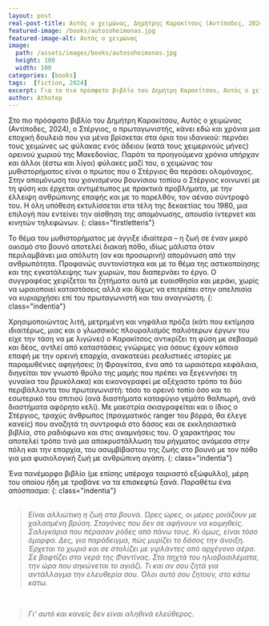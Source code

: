 ```yaml
---
layout: post
real-post-title: Αυτός ο χειμώνας, Δημήτρης Καρακίτσος (Αντίποδες, 2024)
featured-image: /books/autosoheimonas.jpg
featured-image-alt: Αυτός ο χειμώνας
image:
  path: /assets/images/books/autosoheimonas.jpg
  height: 100
  width: 100
categories: [books]
tags:  [fiction, 2024]
excerpt: Για το πιο πρόσφατο βιβλίο του Δημήτρη Καρακίτσου, Αυτός ο χειμώνας.
author: Athotep
---
```


Στο πιο πρόσφατο βιβλίο του Δημήτρη Καρακίτσου, Αυτός ο χειμώνας (Αντίποδες, 2024), ο Στέργιος, ο πρωταγωνιστής, κάνει εδώ και χρόνια μια εποχική δουλειά που για μένα βρίσκεται στα όρια του ιδανικού: περνάει τους χειμώνες ως φύλακας ενός άδειου (κατά τους χειμερινούς μήνες) ορεινού χωριού της Μακεδονίας. Παρότι τα προηγούμενα χρόνια υπήρχαν και άλλοι (έστω και λίγοι) φύλακες μαζί του, ο χειμώνας του μυθιστορήματος είναι ο πρώτος που ο Στέργιος θα περάσει ολομόναχος. Στην απομόνωση του χιονισμένου βουνίσιου τοπίου ο Στέργιος κοινωνεί με τη φύση και έρχεται αντιμέτωπος με πρακτικά προβλήματα, με την έλλειψη ανθρώπινης επαφής και με το παρελθόν, τον αέναο σύντροφό του. Η όλη υπόθεση εκτυλίσσεται στα τέλη της δεκαετίας του 1980, μια επιλογή που εντείνει την αίσθηση της απομόνωσης, απουσία ίντερνετ και κινητών τηλεφώνων.
{: class="firstletteris"}

Το θέμα του μυθιστορήματος με άγγιξε ιδιαίτερα – η ζωή σε έναν μικρό οικισμό στο βουνό αποτελεί διακαή πόθο, ιδίως μάλιστα όταν περιλαμβάνει μια απόλυτη (αν και προσωρινή) απομόνωση από την ανθρωπότητα. Προφανώς συντονίστηκα και με το θέμα της αστικοποίησης και της εγκατάλειψης των χωριών, που διαπερνάει το έργο. Ο συγγραφέας χειρίζεται τα ζητήματα αυτά με ευαισθησία και μεράκι, χωρίς να ωραιοποιεί καταστάσεις αλλά και δίχως να επιτρέπει στην απελπισία να κυριαρχήσει επί του πρωταγωνιστή και του αναγνώστη. 
{: class="indentia"}

Χρησιμοποιώντας λιτή, μετρημένη και νηφάλια πρόζα (κάτι που εκτίμησα ιδιαιτέρως, μιας και ο γλωσσικός πλουραλισμός παλιότερων έργων του είχε την τάση να με λιγώνει) ο Καρακίτσος αντικρίζει τη φύση με σεβασμό και δέος, αντλεί από καταστάσεις γνώριμες για όσους έχουν κάποια επαφή με την ορεινή επαρχία, ανακατεύει ρεαλιστικές ιστορίες με παραμυθένιες αφηγήσεις (η Φραγκίτσα, ένα από τα ωραιότερα κεφάλαια, διηγείται τον γνωστό θρύλο της μαμής που πρέπει να ξεγεννήσει τη γυναίκα του βρυκόλακα) και εικονογραφεί με αξέχαστο τρόπο τα δύο περιβάλλοντα του πρωταγωνιστή: τόσο το ορεινό τοπίο όσο και το εσωτερικό του σπιτιού (ανά διαστήματα καταφύγιο γεμάτο θαλπωρή, ανά διαστήματα αφόρητο κελί). Με μαεστρία σκιαγραφείται και ο ίδιος ο Στέργιος, τραχύς άνθρωπος (πραγματικός ranger του βόρρά, θα έλεγε κανείς) που αναζητά τη συντροφιά στο δάσος και σε εκκλησιαστικά βιβλία, στο ραδιόφωνο και στις αναμνήσεις του. Ο χαρακτήρας του αποτελεί τρόπο τινά μια αποκρυστάλλωση του ρήγματος ανάμεσα στην πόλη και την επαρχία, του ασυμβίβαστου της ζωής στο βουνό με τον πόθο για μια φυσιολογική ζωή με ανθρώπινη αγάπη.
{: class="indentia"}

Ένα πανέμορφο βιβλίο (με επίσης υπέροχα ταιριαστό εξώφυλλο), μέρη του οποίου ήδη με τραβάνε να τα επισκεφτώ ξανά. Παραθέτω ένα απόσπασμα:
{: class="indentia"}  
<br>

>*Είναι αλλιώτικη η ζωή στα βουνά. Ώρες ώρες, οι μέρες μοιάζουν με χαλασμένη βρύση. Σταγόνες που δεν σε αφήνουν να κοιμηθείς. Σαλιγκάρια που πέρασαν ρόδες από πάνω τους. Κι όμως, είναι τόσο όμορφα. Δες, για παράδειγμα, πώς μυρίζει το δάσος την άνοιξη. Έρχεται το χωριό και σε στολίζει με γιρλάντες από αρχέγονο αέρα. Σε βαφτίζει στα νερά της Φαντίνας. Στα πηχτά του ηλιοβασιλέματα, την ώρα που σηκώνεται το αγιάζι. Τι και αν σου ζητά για αντάλλαγμα την ελευθερία σου. Όλοι αυτό σου ζητούν, στο κάτω κάτω.*  
<br>

>*Γι' αυτό και κανείς δεν είναι αληθινά ελεύθερος.*